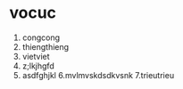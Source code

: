 # vocuc
1. congcong
2. thiengthieng
3. vietviet
4. z;lkjhgfd
5. asdfghjkl
6.mvlmvskdsdkvsnk
7.trieutrieu